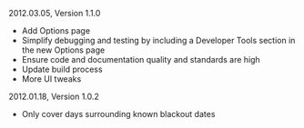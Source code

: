 2012.03.05, Version 1.1.0

* Add Options page
* Simplify debugging and testing by including a Developer Tools section in the new Options page
* Ensure code and documentation quality and standards are high
* Update build process
* More UI tweaks

2012.01.18, Version 1.0.2

* Only cover days surrounding known blackout dates